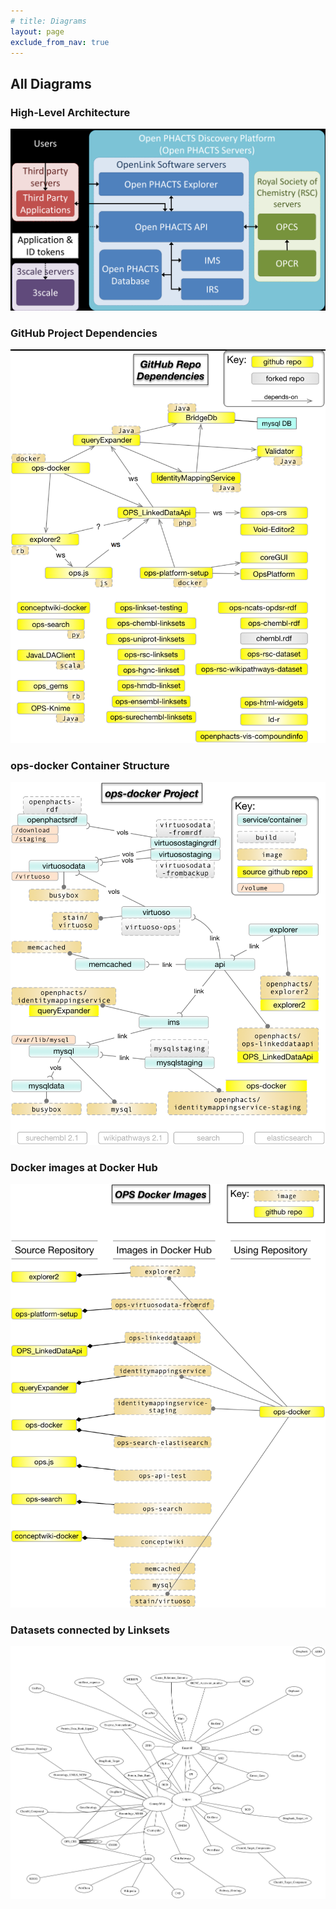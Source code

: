 ```yaml
---
# title: Diagrams
layout: page
exclude_from_nav: true
---
```


## All Diagrams


### High-Level Architecture

![](/images/ops-arch-old-names.png)


### GitHub Project Dependencies

![](/images/github-repo-dependencies.png)


### ops-docker Container Structure

![](/images/ops-docker-deps.png)


### Docker images at Docker Hub

![](/images/docker-hub-images.png)


### Datasets connected by Linksets

![](/images/linkset-pairs.svg)
